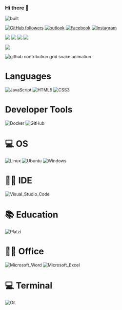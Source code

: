 ### Hi there 👋

![built](https://forthebadge.com/images/badges/built-with-love.svg)

[![GitHub followers](https://img.shields.io/badge/EDCA0-100000?style=for-the-badge&logo=github&logoColor=white)](https://github.com/EDCA0?tab=followers)
[![outlook](https://img.shields.io/badge/Outlook-D14836?style=for-the-badge&logo=gmail&logoColor=black)](mailto://eric.cavanzo@outlook.com)
[![Facebook](https://img.shields.io/badge/Facebook-1877F2?style=for-the-badge&logo=facebook&logoColor=white)](https://www.facebook.com/Eric.Daniel.C.A/)
[![Instagram](https://img.shields.io/badge/Instagram-E4405F?style=for-the-badge&logo=instagram&logoColor=white)](https://www.instagram.com/e.d.c.a_/)


![](https://github-readme-stats.vercel.app/api?username=EDCA0&show_icons=true&theme=midnight-purple&card_width=200&?count_private=true&locale=es)
![](https://github-readme-stats.vercel.app/api/top-langs/?username=EDCA0&show_icons=true&theme=midnight-purple&layout=compact&?count_private=true&locale=es)
![](https://github-readme-streak-stats.herokuapp.com?user=EDCA0&theme=buefy-dark&count_private=true&locale=es)
![](http://github-profile-summary-cards.vercel.app/api/cards/stats?username=EDCA0&theme=github_dark)

![](https://github-readme-activity-graph.vercel.app/graph?username=EDCA0&theme=react-dark&day=90)

<picture>
  <source media="(prefers-color-scheme: dark)" srcset="https://raw.githubusercontent.com/EDCA0/EDCA0/output/github-contribution-grid-snake-dark.svg">
  <source media="(prefers-color-scheme: light)" srcset="https://raw.githubusercontent.com/EDCA0/EDCA0/output/github-contribution-grid-snake.svg">
  <img alt="github contribution grid snake animation" src="https://raw.githubusercontent.com/EDCA0/EDCA0/output/github-contribution-grid-snake.svg">
</picture>



# Languages

![JavaScript](https://img.shields.io/badge/JavaScript-323330?style=for-the-badge&logo=javascript&logoColor=F7DF1E)
![HTML5](https://img.shields.io/badge/HTML5-E34F26?style=for-the-badge&logo=html5&logoColor=white)
![CSS3](https://img.shields.io/badge/CSS3-1572B6?style=for-the-badge&logo=css3&logoColor=white)

# Developer Tools 
![Docker](https://img.shields.io/badge/Docker-2CA5E0?style=for-the-badge&logo=docker&logoColor=white)
![GitHub](https://img.shields.io/badge/GitHub-181717?style=for-the-badge&logo=GitHub&logoColor=white)

# 💻 OS
![Linux](https://img.shields.io/badge/Linux-FCC624?style=for-the-badge&logo=Linux&logoColor=white)
![Ubuntu](https://img.shields.io/badge/Ubuntu-E95420?style=for-the-badge&logo=Ubuntu&logoColor=white)
![Windows](https://img.shields.io/badge/Windows-0078D6?style=for-the-badge&logo=windows&logoColor=white)

# 👩‍💻 IDE
![Visual_Studio_Code](https://img.shields.io/badge/Visual_Studio_Code-0078D4?style=for-the-badge&logo=visual%20studio%20code&logoColor=white)

# 📚 Education
![Platzi](https://img.shields.io/badge/Platzi-98CA3F?style=for-the-badge&logo=Platzi&logoColor=white)

# 👨‍💻 Office
![Microsoft_Word](https://img.shields.io/badge/Microsoft_Word-2B579A?style=for-the-badge&logo=microsoft-word&logoColor=white)
![Microsoft_Excel](https://img.shields.io/badge/Microsoft_Excel-217346?style=for-the-badge&logo=microsoft-excel&logoColor=white)

# 💻 Terminal

![Git](https://img.shields.io/badge/GIT-E44C30?style=for-the-badge&logo=git&logoColor=white)

<!-- 
Mas ejemplos
https://dev.to/envoy_/150-badges-for-github-pnk 
https://github.com/alexandresanlim/Badges4-README.md-Profile
https://simpleicons.org/
-->
